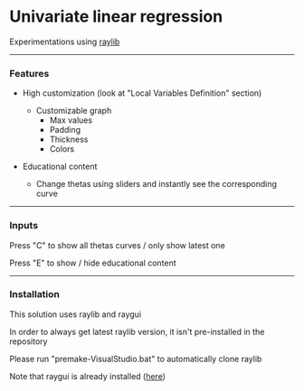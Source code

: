# Univariate linear regression

Experimentations using [raylib](https://github.com/raysan5/raylib)

___
### Features
- High customization (look at "Local Variables Definition" section)
    - Customizable graph
        - Max values
        - Padding
        - Thickness
        - Colors

- Educational content
    - Change thetas using sliders and instantly see the corresponding curve

___
### Inputs
Press "C" to show all thetas curves / only show latest one

Press "E" to show / hide educational content

___
### Installation
This solution uses raylib and raygui

In order to always get latest raylib version, it isn't pre-installed in the repository

Please run "premake-VisualStudio.bat" to automatically clone raylib

Note that raygui is already installed ([here](https://github.com/Oreyato/MachineLearning/blob/main/UnivariateLinearRegression/game/src/raygui.h))